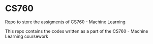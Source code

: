 # CS760
Repo to store the assigments of CS760 - Machine Learning

This repo contains the codes written as a part of the CS760 - Machine Learning coursework
